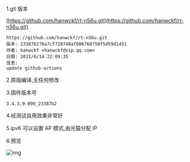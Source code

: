 1.git 版本

[https://github.com/hanwckf/rt-n56u.git](https://github.com/hanwckf/rt-n56u.git)

```
https://github.com/hanwckf/rt-n56u.git
版本: 23387b278a7cf728748af606760758f5d59d1451
作者: hanwckf <hanwckf@vip.qq.com>
日期: 2021/6/14 22:09:35
信息:
update github-actions
```

2.原版编译,无任何修改

3.固件版本号

```
3.4.3.9-099_23387b2
```

4.经测试自用效果非常好

5.ipv6 可以设置 AP 模式,由光猫分配 IP

6.预览

![img](https://github.com/tick-guo/router-rom/blob/main/padavan-hanwckf/2021.09.23/AP-IPV6.png)

